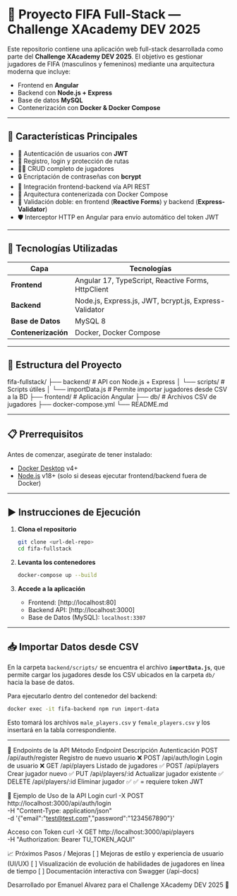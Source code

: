 # 🌟 Proyecto FIFA Full-Stack — Challenge XAcademy DEV 2025

Este repositorio contiene una aplicación web full-stack desarrollada como parte del **Challenge XAcademy DEV 2025**. El objetivo es gestionar jugadores de FIFA (masculinos y femeninos) mediante una arquitectura moderna que incluye:
- Frontend en **Angular**
- Backend con **Node.js + Express**
- Base de datos **MySQL**
- Contenerización con **Docker & Docker Compose**

---

## 📌 Características Principales

- 🔐 Autenticación de usuarios con **JWT**
- 🔄 Registro, login y protección de rutas
- 🧍‍♂️ CRUD completo de jugadores
- 🔒 Encriptación de contraseñas con **bcrypt**
- 🔗 Integración frontend-backend vía API REST
- 🐳 Arquitectura contenerizada con Docker Compose
- 🧠 Validación doble: en frontend (**Reactive Forms**) y backend (**Express-Validator**)
- 🛡️ Interceptor HTTP en Angular para envío automático del token JWT

---

## 🚀 Tecnologías Utilizadas

| Capa             | Tecnologías                                                                 |
|------------------|------------------------------------------------------------------------------|
| **Frontend**     | Angular 17, TypeScript, Reactive Forms, HttpClient            |
| **Backend**      | Node.js, Express.js, JWT, bcrypt.js, Express-Validator                      |
| **Base de Datos**| MySQL 8                                                                     |
| **Contenerización**| Docker, Docker Compose                                                    |

---

## 📂 Estructura del Proyecto

fifa-fullstack/
├── backend/              # API con Node.js + Express 
│   └── scripts/          # Scripts útiles
│       └── importData.js # Permite importar jugadores desde CSV a la BD
├── frontend/ # Aplicación Angular
├── db/ # Archivos CSV de jugadores 
├── docker-compose.yml 
└── README.md

---

## 📋 Prerrequisitos

Antes de comenzar, asegúrate de tener instalado:

- [Docker Desktop](https://www.docker.com/products/docker-desktop/) v4+
- [Node.js](https://nodejs.org/) v18+ (solo si deseas ejecutar frontend/backend fuera de Docker)

---

## ▶️ Instrucciones de Ejecución

1. **Clona el repositorio**
   ```bash
   git clone <url-del-repo>
   cd fifa-fullstack
   ```

2. **Levanta los contenedores**
   ```bash
   docker-compose up --build
   ```

3. **Accede a la aplicación**
   - Frontend: [http://localhost:80]
   - Backend API: [http://localhost:3000]
   - Base de Datos (MySQL): `localhost:3307`

---

## 📥 Importar Datos desde CSV

En la carpeta `backend/scripts/` se encuentra el archivo **`importData.js`**, que permite cargar los jugadores desde los CSV ubicados en la carpeta `db/` hacia la base de datos.

Para ejecutarlo dentro del contenedor del backend:

```bash
docker exec -it fifa-backend npm run import-data
```

Esto tomará los archivos `male_players.csv` y `female_players.csv` y los insertará en la tabla correspondiente.

---

📌 Endpoints de la API
Método	Endpoint	        Descripción	                        Autenticación
POST	/api/auth/register	Registro de nuevo usuario	        ❌
POST	/api/auth/login	    Login de usuario	                ❌
GET	    /api/players	    Listado de jugadores	            ✅
POST	/api/players	    Crear jugador nuevo	                ✅
PUT	    /api/players/:id	Actualizar jugador existente    	✅
DELETE	/api/players/:id	Eliminar jugador	                ✅
✅ = requiere token JWT


🧪 Ejemplo de Uso de la API
Login
curl -X POST http://localhost:3000/api/auth/login \
  -H "Content-Type: application/json" \
  -d '{"email":"test@test.com","password":"1234567890"}'

Acceso con Token
curl -X GET http://localhost:3000/api/players \
  -H "Authorization: Bearer TU_TOKEN_AQUI"

📈 Próximos Pasos / Mejoras
[ ] Mejoras de estilo y experiencia de usuario (UI/UX)
[ ] Visualización de evolución de habilidades de jugadores en línea de tiempo
[ ] Documentación interactiva con Swagger (/api-docs)

Desarrollado por Emanuel Alvarez para el Challenge XAcademy DEV 2025 🚀